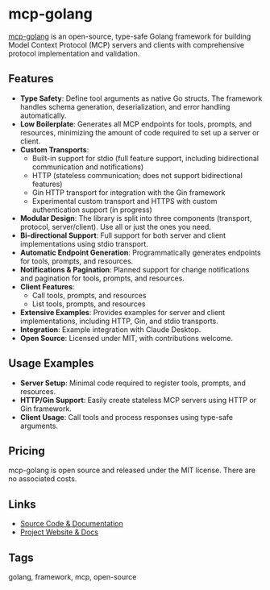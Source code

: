 # mcp-golang

[mcp-golang](https://github.com/metoro-io/mcp-golang) is an open-source, type-safe Golang framework for building Model Context Protocol (MCP) servers and clients with comprehensive protocol implementation and validation.

## Features

- **Type Safety**: Define tool arguments as native Go structs. The framework handles schema generation, deserialization, and error handling automatically.
- **Low Boilerplate**: Generates all MCP endpoints for tools, prompts, and resources, minimizing the amount of code required to set up a server or client.
- **Custom Transports**:
  - Built-in support for stdio (full feature support, including bidirectional communication and notifications)
  - HTTP (stateless communication; does not support bidirectional features)
  - Gin HTTP transport for integration with the Gin framework
  - Experimental custom transport and HTTPS with custom authentication support (in progress)
- **Modular Design**: The library is split into three components (transport, protocol, server/client). Use all or just the ones you need.
- **Bi-directional Support**: Full support for both server and client implementations using stdio transport.
- **Automatic Endpoint Generation**: Programmatically generates endpoints for tools, prompts, and resources.
- **Notifications & Pagination**: Planned support for change notifications and pagination for tools, prompts, and resources.
- **Client Features**:
  - Call tools, prompts, and resources
  - List tools, prompts, and resources
- **Extensive Examples**: Provides examples for server and client implementations, including HTTP, Gin, and stdio transports.
- **Integration**: Example integration with Claude Desktop.
- **Open Source**: Licensed under MIT, with contributions welcome.

## Usage Examples

- **Server Setup**: Minimal code required to register tools, prompts, and resources.
- **HTTP/Gin Support**: Easily create stateless MCP servers using HTTP or Gin framework.
- **Client Usage**: Call tools and process responses using type-safe arguments.

## Pricing

mcp-golang is open source and released under the MIT license. There are no associated costs.

## Links

- [Source Code & Documentation](https://github.com/metoro-io/mcp-golang)
- [Project Website & Docs](https://mcpgolang.com)

## Tags

golang, framework, mcp, open-source